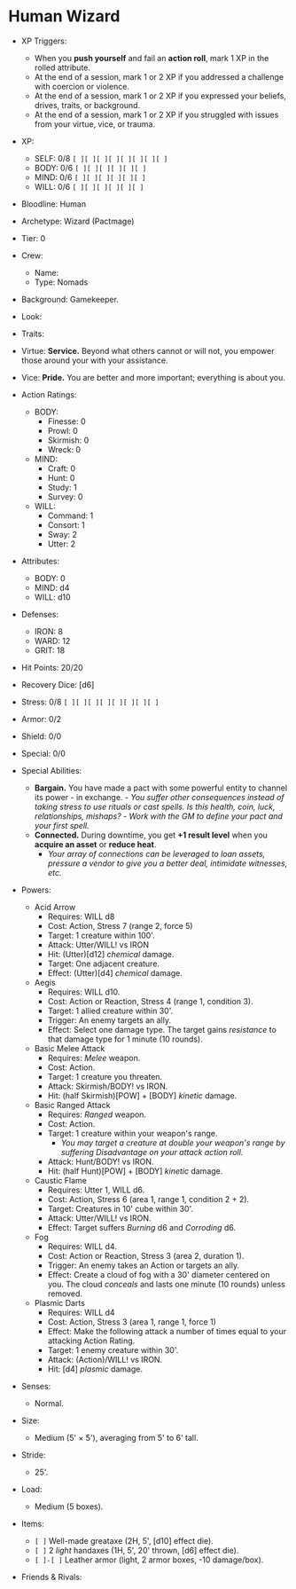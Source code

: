 # Human Wizard

- XP Triggers:
    - When you **push yourself** and fail an **action roll**, mark 1 XP in the rolled attribute.
    - At the end of a session, mark 1 or 2 XP if you addressed a challenge with coercion or violence.
    - At the end of a session, mark 1 or 2 XP if you expressed your beliefs, drives, traits, or background.
    - At the end of a session, mark 1 or 2 XP if you struggled with issues from your virtue, vice, or trauma.
- XP:
    - SELF: 0/8 `[ ][ ][ ][ ][ ][ ][ ][ ]`
    - BODY: 0/6 `[ ][ ][ ][ ][ ][ ]`
    - MIND: 0/6 `[ ][ ][ ][ ][ ][ ]`
    - WILL: 0/6 `[ ][ ][ ][ ][ ][ ]`

- Bloodline: Human
- Archetype: Wizard (Pactmage)
- Tier: 0
- Crew:
    - Name:
    - Type: Nomads
- Background: Gamekeeper.
- Look:
- Traits:
- Virtue: **Service.** Beyond what others cannot or will not, you empower those around your with your assistance.
- Vice: **Pride.** You are better and more important; everything is about you.

- Action Ratings:
    - BODY:
        - Finesse: 0
        - Prowl: 0
        - Skirmish: 0
        - Wreck: 0
    - MIND:
        - Craft: 0
        - Hunt: 0
        - Study: 1
        - Survey: 0
    - WILL:
        - Command: 1
        - Consort: 1
        - Sway: 2
        - Utter: 2
- Attributes:
    - BODY: 0
    - MIND: d4
    - WILL: d10
- Defenses:
    - IRON: 8
    - WARD: 12
    - GRIT: 18

- Hit Points: 20/20
- Recovery Dice: [d6]
- Stress: 0/8 `[ ][ ][ ][ ][ ][ ][ ][ ]`
- Armor: 0/2
- Shield: 0/0
- Special: 0/0

- Special Abilities:
    - **Bargain.** You have made a pact with some powerful entity to channel its power - in exchange.
            - *You suffer other consequences instead of taking stress to use rituals or cast spells. Is this health, coin, luck, relationships, mishaps?*
            - *Work with the GM to define your pact and your first spell.*
    - **Connected.** During downtime, you get **+1 result level** when you **acquire an asset** or **reduce heat**.
        - *Your array of connections can be leveraged to loan assets, pressure a vendor to give you a better deal, intimidate witnesses, etc.*
- Powers:
    - Acid Arrow
        - Requires: WILL d8
        - Cost: Action, Stress 7 (range 2, force 5)
        - Target: 1 creature within 100'.
        - Attack: Utter/WILL! vs IRON
        - Hit: (Utter)[d12] *chemical* damage.
        - Target: One adjacent creature.
        - Effect: (Utter)[d4] *chemical* damage.
    - Aegis
        - Requires: WILL d10.
        - Cost: Action or Reaction, Stress 4 (range 1, condition 3).
        - Target: 1 allied creature within 30'.
        - Trigger: An enemy targets an ally.
        - Effect: Select one damage type. The target gains *resistance* to that damage type for 1 minute (10 rounds).
    - Basic Melee Attack
        - Requires: *Melee* weapon.
        - Cost: Action.
        - Target: 1 creature you threaten.
        - Attack: Skirmish/BODY! vs IRON.
        - Hit: (half Skirmish)[POW] + [BODY] *kinetic* damage.
    - Basic Ranged Attack
        - Requires: *Ranged* weapon.
        - Cost: Action.
        - Target: 1 creature within your weapon's range.
            - *You may target a creature at double your weapon's range by suffering Disadvantage on your attack action roll.*
        - Attack: Hunt/BODY! vs IRON.
        - Hit: (half Hunt)[POW] + [BODY] *kinetic* damage.
    - Caustic Flame
        - Requires: Utter 1, WILL d6.
        - Cost: Action, Stress 6 (area 1, range 1, condition 2 + 2).
        - Target: Creatures in 10' cube within 30'.
        - Attack: Utter/WILL! vs IRON.
        - Effect: Target suffers *Burning* d6 and *Corroding* d6.
    - Fog
        - Requires: WILL d4.
        - Cost: Action or Reaction, Stress 3 (area 2, duration 1).
        - Trigger: An enemy takes an Action or targets an ally.
        - Effect: Create a cloud of fog with a 30' diameter centered on you. The cloud *conceals* and lasts one minute (10 rounds) unless removed.
    - Plasmic Darts
        - Requires: WILL d4
        - Cost: Action, Stress 3 (area 1, range 1, force 1)
        - Effect: Make the following attack a number of times equal to your attacking Action Rating.
        - Target: 1 enemy creature within 30'.
        - Attack: (Action)/WILL! vs IRON.
        - Hit: [d4] *plasmic* damage.

- Senses:
    - Normal.
- Size:
    - Medium (5' × 5'), averaging from 5' to 6' tall.
- Stride:
    - 25'.
- Load:
    - Medium (5 boxes).
- Items:
    - `[ ]` Well-made greataxe (2H, 5', [d10] effect die).
    - `[ ]` 2 *light* handaxes (1H, 5', 20' thrown, [d6] effect die).
    - `[ ]-[ ]` Leather armor (light, 2 armor boxes, -10 damage/box).
- Friends & Rivals:
